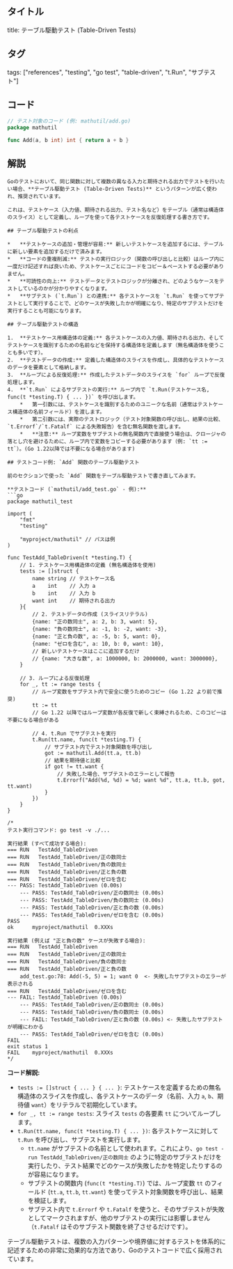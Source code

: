 ## タイトル
title: テーブル駆動テスト (Table-Driven Tests)

## タグ
tags: ["references", "testing", "go test", "table-driven", "t.Run", "サブテスト"]

## コード
```go
// テスト対象のコード (例: mathutil/add.go)
package mathutil

func Add(a, b int) int { return a + b }
```

## 解説
```text
Goのテストにおいて、同じ関数に対して複数の異なる入力と期待される出力でテストを行いたい場合、**テーブル駆動テスト (Table-Driven Tests)** というパターンが広く使われ、推奨されています。

これは、テストケース（入力値、期待される出力、テスト名など）をテーブル（通常は構造体のスライス）として定義し、ループを使って各テストケースを反復処理する書き方です。

## テーブル駆動テストの利点

*   **テストケースの追加・管理が容易:** 新しいテストケースを追加するには、テーブルに新しい要素を追加するだけで済みます。
*   **コードの重複削減:** テストの実行ロジック（関数の呼び出しと比較）はループ内に一度だけ記述すれば良いため、テストケースごとにコードをコピー＆ペーストする必要がありません。
*   **可読性の向上:** テストデータとテストロジックが分離され、どのようなケースをテストしているのかが分かりやすくなります。
*   **サブテスト (`t.Run`) との連携:** 各テストケースを `t.Run` を使ってサブテストとして実行することで、どのケースが失敗したかが明確になり、特定のサブテストだけを実行することも可能になります。

## テーブル駆動テストの構造

1.  **テストケース用構造体の定義:** 各テストケースの入力値、期待される出力、そしてテストケースを識別するための名前などを保持する構造体を定義します（無名構造体を使うことも多いです）。
2.  **テストデータの作成:** 定義した構造体のスライスを作成し、具体的なテストケースのデータを要素として格納します。
3.  **ループによる反復処理:** 作成したテストデータのスライスを `for` ループで反復処理します。
4.  **`t.Run` によるサブテストの実行:** ループ内で `t.Run(テストケース名, func(t *testing.T) { ... })` を呼び出します。
    *   第一引数には、テストケースを識別するためのユニークな名前（通常はテストケース構造体の名前フィールド）を渡します。
    *   第二引数には、実際のテストロジック（テスト対象関数の呼び出し、結果の比較、`t.Errorf`/`t.Fatalf` による失敗報告）を含む無名関数を渡します。
    *   **注意:** ループ変数をサブテストの無名関数内で直接使う場合は、クロージャの落とし穴を避けるために、ループ内で変数をコピーする必要があります（例: `tt := tt`）。(Go 1.22以降では不要になる場合があります)

## テストコード例: `Add` 関数のテーブル駆動テスト

前のセクションで使った `Add` 関数をテーブル駆動テストで書き直してみます。

**テストコード (`mathutil/add_test.go` - 例):**
```go
package mathutil_test

import (
	"fmt"
	"testing"

	"myproject/mathutil" // パスは例
)

func TestAdd_TableDriven(t *testing.T) {
	// 1. テストケース用構造体の定義 (無名構造体を使用)
	tests := []struct {
		name string // テストケース名
		a    int    // 入力 a
		b    int    // 入力 b
		want int    // 期待される出力
	}{
		// 2. テストデータの作成 (スライスリテラル)
		{name: "正の数同士", a: 2, b: 3, want: 5},
		{name: "負の数同士", a: -1, b: -2, want: -3},
		{name: "正と負の数", a: -5, b: 5, want: 0},
		{name: "ゼロを含む", a: 10, b: 0, want: 10},
		// 新しいテストケースはここに追加するだけ
		// {name: "大きな数", a: 1000000, b: 2000000, want: 3000000},
	}

	// 3. ループによる反復処理
	for _, tt := range tests {
		// ループ変数をサブテスト内で安全に使うためのコピー (Go 1.22 より前で推奨)
		tt := tt
		// Go 1.22 以降ではループ変数が各反復で新しく束縛されるため、このコピーは不要になる場合がある

		// 4. t.Run でサブテストを実行
		t.Run(tt.name, func(t *testing.T) {
			// サブテスト内でテスト対象関数を呼び出し
			got := mathutil.Add(tt.a, tt.b)
			// 結果を期待値と比較
			if got != tt.want {
				// 失敗した場合、サブテストのエラーとして報告
				t.Errorf("Add(%d, %d) = %d; want %d", tt.a, tt.b, got, tt.want)
			}
		})
	}
}

/*
テスト実行コマンド: go test -v ./...

実行結果 (すべて成功する場合):
=== RUN   TestAdd_TableDriven
=== RUN   TestAdd_TableDriven/正の数同士
=== RUN   TestAdd_TableDriven/負の数同士
=== RUN   TestAdd_TableDriven/正と負の数
=== RUN   TestAdd_TableDriven/ゼロを含む
--- PASS: TestAdd_TableDriven (0.00s)
    --- PASS: TestAdd_TableDriven/正の数同士 (0.00s)
    --- PASS: TestAdd_TableDriven/負の数同士 (0.00s)
    --- PASS: TestAdd_TableDriven/正と負の数 (0.00s)
    --- PASS: TestAdd_TableDriven/ゼロを含む (0.00s)
PASS
ok  	myproject/mathutil	0.XXXs

実行結果 (例えば "正と負の数" ケースが失敗する場合):
=== RUN   TestAdd_TableDriven
=== RUN   TestAdd_TableDriven/正の数同士
=== RUN   TestAdd_TableDriven/負の数同士
=== RUN   TestAdd_TableDriven/正と負の数
    add_test.go:78: Add(-5, 5) = 1; want 0  <- 失敗したサブテストのエラーが表示される
=== RUN   TestAdd_TableDriven/ゼロを含む
--- FAIL: TestAdd_TableDriven (0.00s)
    --- PASS: TestAdd_TableDriven/正の数同士 (0.00s)
    --- PASS: TestAdd_TableDriven/負の数同士 (0.00s)
    --- FAIL: TestAdd_TableDriven/正と負の数 (0.00s) <- 失敗したサブテストが明確にわかる
    --- PASS: TestAdd_TableDriven/ゼロを含む (0.00s)
FAIL
exit status 1
FAIL	myproject/mathutil	0.XXXs
*/
```

**コード解説:**

*   `tests := []struct { ... } { ... }`: テストケースを定義するための無名構造体のスライスを作成し、各テストケースのデータ（名前、入力 `a`, `b`、期待値 `want`）をリテラルで初期化しています。
*   `for _, tt := range tests`: スライス `tests` の各要素 `tt` についてループします。
*   `t.Run(tt.name, func(t *testing.T) { ... })`: 各テストケースに対して `t.Run` を呼び出し、サブテストを実行します。
    *   `tt.name` がサブテストの名前として使われます。これにより、`go test -run TestAdd_TableDriven/正の数同士` のように特定のサブテストだけを実行したり、テスト結果でどのケースが失敗したかを特定したりするのが容易になります。
    *   サブテストの関数内 (`func(t *testing.T)`) では、ループ変数 `tt` のフィールド (`tt.a`, `tt.b`, `tt.want`) を使ってテスト対象関数を呼び出し、結果を検証します。
    *   サブテスト内で `t.Errorf` や `t.Fatalf` を使うと、そのサブテストが失敗としてマークされますが、他のサブテストの実行には影響しません（`t.Fatalf` はそのサブテスト関数を終了させるだけです）。

テーブル駆動テストは、複数の入力パターンや境界値に対するテストを体系的に記述するための非常に効果的な方法であり、Goのテストコードで広く採用されています。